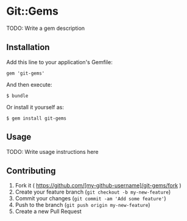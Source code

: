 # Git::Gems

TODO: Write a gem description

## Installation

Add this line to your application's Gemfile:

    gem 'git-gems'

And then execute:

    $ bundle

Or install it yourself as:

    $ gem install git-gems

## Usage

TODO: Write usage instructions here

## Contributing

1. Fork it ( https://github.com/[my-github-username]/git-gems/fork )
2. Create your feature branch (`git checkout -b my-new-feature`)
3. Commit your changes (`git commit -am 'Add some feature'`)
4. Push to the branch (`git push origin my-new-feature`)
5. Create a new Pull Request
